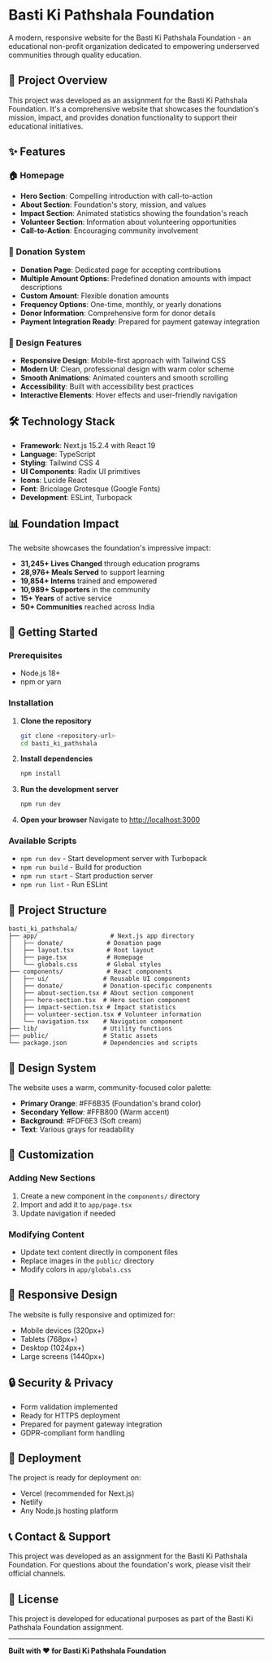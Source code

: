 # Basti Ki Pathshala Foundation

A modern, responsive website for the Basti Ki Pathshala Foundation - an educational non-profit organization dedicated to empowering underserved communities through quality education.

## 🎯 Project Overview

This project was developed as an assignment for the Basti Ki Pathshala Foundation. It's a comprehensive website that showcases the foundation's mission, impact, and provides donation functionality to support their educational initiatives.

## ✨ Features

### 🏠 Homepage
- **Hero Section**: Compelling introduction with call-to-action
- **About Section**: Foundation's story, mission, and values
- **Impact Section**: Animated statistics showing the foundation's reach
- **Volunteer Section**: Information about volunteering opportunities
- **Call-to-Action**: Encouraging community involvement

### 💝 Donation System
- **Donation Page**: Dedicated page for accepting contributions
- **Multiple Amount Options**: Predefined donation amounts with impact descriptions
- **Custom Amount**: Flexible donation amounts
- **Frequency Options**: One-time, monthly, or yearly donations
- **Donor Information**: Comprehensive form for donor details
- **Payment Integration Ready**: Prepared for payment gateway integration

### 🎨 Design Features
- **Responsive Design**: Mobile-first approach with Tailwind CSS
- **Modern UI**: Clean, professional design with warm color scheme
- **Smooth Animations**: Animated counters and smooth scrolling
- **Accessibility**: Built with accessibility best practices
- **Interactive Elements**: Hover effects and user-friendly navigation

## 🛠 Technology Stack

- **Framework**: Next.js 15.2.4 with React 19
- **Language**: TypeScript
- **Styling**: Tailwind CSS 4
- **UI Components**: Radix UI primitives
- **Icons**: Lucide React
- **Font**: Bricolage Grotesque (Google Fonts)
- **Development**: ESLint, Turbopack

## 📊 Foundation Impact

The website showcases the foundation's impressive impact:
- **31,245+ Lives Changed** through education programs
- **28,976+ Meals Served** to support learning
- **19,854+ Interns** trained and empowered
- **10,989+ Supporters** in the community
- **15+ Years** of active service
- **50+ Communities** reached across India

## 🚀 Getting Started

### Prerequisites
- Node.js 18+ 
- npm or yarn

### Installation

1. **Clone the repository**
   ```bash
   git clone <repository-url>
   cd basti_ki_pathshala
   ```

2. **Install dependencies**
   ```bash
   npm install
   ```

3. **Run the development server**
   ```bash
   npm run dev
   ```

4. **Open your browser**
   Navigate to [http://localhost:3000](http://localhost:3000)

### Available Scripts

- `npm run dev` - Start development server with Turbopack
- `npm run build` - Build for production
- `npm run start` - Start production server
- `npm run lint` - Run ESLint

## 📁 Project Structure

```
basti_ki_pathshala/
├── app/                    # Next.js app directory
│   ├── donate/            # Donation page
│   ├── layout.tsx         # Root layout
│   ├── page.tsx           # Homepage
│   └── globals.css        # Global styles
├── components/            # React components
│   ├── ui/               # Reusable UI components
│   ├── donate/           # Donation-specific components
│   ├── about-section.tsx # About section component
│   ├── hero-section.tsx  # Hero section component
│   ├── impact-section.tsx # Impact statistics
│   ├── volunteer-section.tsx # Volunteer information
│   └── navigation.tsx    # Navigation component
├── lib/                  # Utility functions
├── public/               # Static assets
└── package.json          # Dependencies and scripts
```

## 🎨 Design System

The website uses a warm, community-focused color palette:
- **Primary Orange**: #FF6B35 (Foundation's brand color)
- **Secondary Yellow**: #FFB800 (Warm accent)
- **Background**: #FDF6E3 (Soft cream)
- **Text**: Various grays for readability

## 🔧 Customization

### Adding New Sections
1. Create a new component in the `components/` directory
2. Import and add it to `app/page.tsx`
3. Update navigation if needed

### Modifying Content
- Update text content directly in component files
- Replace images in the `public/` directory
- Modify colors in `app/globals.css`

## 📱 Responsive Design

The website is fully responsive and optimized for:
- Mobile devices (320px+)
- Tablets (768px+)
- Desktop (1024px+)
- Large screens (1440px+)

## 🔒 Security & Privacy

- Form validation implemented
- Ready for HTTPS deployment
- Prepared for payment gateway integration
- GDPR-compliant form handling

## 🚀 Deployment

The project is ready for deployment on:
- Vercel (recommended for Next.js)
- Netlify
- Any Node.js hosting platform

## 📞 Contact & Support

This project was developed as an assignment for the Basti Ki Pathshala Foundation. For questions about the foundation's work, please visit their official channels.

## 📄 License

This project is developed for educational purposes as part of the Basti Ki Pathshala Foundation assignment.

---

**Built with ❤️ for Basti Ki Pathshala Foundation**
